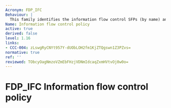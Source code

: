 ```yaml
---
Acronym: FDP_IFC
Behaviour: |
  This family identifies the information flow control SFPs (by name) and defines the scope of control for each named information flow control SFP. This scope of control is characterized by three sets: the subjects under control of the policy, the information under control of the policy, and operations which cause controlled information to flow to and from controlled subjects covered by the policy. The criteria allow multiple policies to exist, each having a unique name. This is accomplished by iterating components from this family once for each named information flow control policy. The rules that define the functionality of an information flow control SFP will be defined by other families such as Information flow control functions (FDP_IFF) and Export from the TOE (FDP_ETC). The names of the information flow control SFPs identified here in Information flow control policy (FDP_IFC) are meant to be used throughout the remainder of the functional components that have an operation that calls for an assignment or selection of an “information flow control SFP.” The TSF mechanism controls the flow of information in accordance with the information flow control SFP. Operations that would change the security attributes of information are not generally permitted as this would be in violation of an information flow control SFP. However, such operations may be permitted as exceptions to the information flow control SFP if explicitly specified.
Name: Information flow control policy
active: true
derived: false
level: 1.16
links:
- CCC-004: zLswgRyCNYt957Y-dUObLOH2fm1KjZTQgswn1Z3PZvs=
normative: true
ref: ''
reviewed: TObcyOagNmzoVZmEbFHzjVDNmIdcaqZxmHVtvOj0w0o=
---
```


# FDP_IFC Information flow control policy